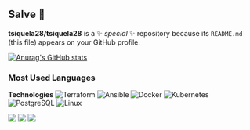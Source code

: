 ## Salve 👋

**tsiquela28/tsiquela28** is a ✨ _special_ ✨ repository because its `README.md` (this file) appears on your GitHub profile.

[![Anurag's GitHub stats](https://github-readme-stats.vercel.app/api?username=tsiquela28&show_icons=true&theme=dark&hide_border=true)](https://github.com/anuraghazra/github-readme-stats)
### Most Used Languages

**Technologies**
![Terraform](https://img.shields.io/badge/-Terraform-7B42F4?style=for-the-badge&logo=terraform&logoColor=white)
![Ansible](https://img.shields.io/badge/-Ansible-EE0000?style=for-the-badge&logo=ansible&logoColor=white)
![Docker](https://img.shields.io/badge/-Docker-2496ED?style=for-the-badge&logo=docker&logoColor=white)
![Kubernetes](https://img.shields.io/badge/-Kubernetes-326CE5?style=for-the-badge&logo=kubernetes&logoColor=white)
![PostgreSQL](https://img.shields.io/badge/-PostgreSQL-336791?style=for-the-badge&logo=postgresql&logoColor=white)
![Linux](https://img.shields.io/badge/-Linux-FCC624?style=for-the-badge&logo=linux&logoColor=black)

[<img src="https://img.shields.io/badge/LinkedIn-0077B5?style=for-the-badge&logo=linkedin&logoColor=white" />](SEU_LINK_DO_LINKEDIN)
[<img src="https://img.shields.io/badge/Gmail-D14836?style=for-the-badge&logo=gmail&logoColor=white" />](mailto:SEU_EMAIL)
[<img src="https://img.shields.io/badge/Telegram-2CA5E0?style=for-the-badge&logo=telegram&logoColor=white" />](SEU_LINK_DO_TELEGRAM)
